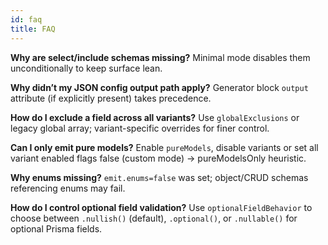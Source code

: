 ```yaml
---
id: faq
title: FAQ
---
```


**Why are select/include schemas missing?**  Minimal mode disables them unconditionally to keep surface lean.

**Why didn’t my JSON config output path apply?**  Generator block `output` attribute (if explicitly present) takes precedence.

**How do I exclude a field across all variants?**  Use `globalExclusions` or legacy global array; variant-specific overrides for finer control.

**Can I only emit pure models?**  Enable `pureModels`, disable variants or set all variant enabled flags false (custom mode) → pureModelsOnly heuristic.

**Why enums missing?**  `emit.enums=false` was set; object/CRUD schemas referencing enums may fail.

**How do I control optional field validation?**  Use `optionalFieldBehavior` to choose between `.nullish()` (default), `.optional()`, or `.nullable()` for optional Prisma fields.
